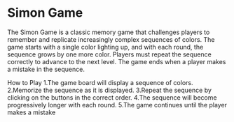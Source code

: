 # Simon Game

The Simon Game is a classic memory game that challenges players to remember and replicate increasingly complex sequences of colors. The game starts with a single color lighting up, and with each round, the sequence grows by one more color. Players must repeat the sequence correctly to advance to the next level. The game ends when a player makes a mistake in the sequence.

How to Play
1.The game board will display a sequence of colors.
2.Memorize the sequence as it is displayed.
3.Repeat the sequence by clicking on the buttons in the correct order.
4.The sequence will become progressively longer with each round.
5.The game continues until the player makes a mistake


